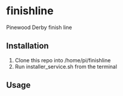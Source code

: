 # finishline
Pinewood Derby finish line

## Installation

1. Clone this repo into /home/pi/finishline
2. Run installer_service.sh from the terminal


## Usage

